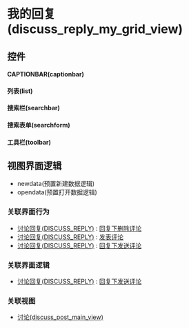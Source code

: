 # 我的回复(discuss_reply_my_grid_view)  <!-- {docsify-ignore-all} -->



## 控件
#### CAPTIONBAR(captionbar)
#### 列表(list)
#### 搜索栏(searchbar)
#### 搜索表单(searchform)
#### 工具栏(toolbar)

## 视图界面逻辑
  * newdata(预置新建数据逻辑)
  * opendata(预置打开数据逻辑)


### 关联界面行为
  * [讨论回复(DISCUSS_REPLY)](module/Team/discuss_reply) : [回复下删除评论](module/Team/discuss_reply#界面行为)
  * [讨论回复(DISCUSS_REPLY)](module/Team/discuss_reply) : [发表评论](module/Team/discuss_reply#界面行为)
  * [讨论回复(DISCUSS_REPLY)](module/Team/discuss_reply) : [回复下发送评论](module/Team/discuss_reply#界面行为)

### 关联界面逻辑
  * [讨论回复(DISCUSS_REPLY)](module/Team/discuss_reply) : [回复下发送评论](module/Team/discuss_reply/uilogic/reply_send_comment)

### 关联视图
  * [讨论(discuss_post_main_view)](app/view/discuss_post_main_view)

<script>
 const { createApp } = Vue
  createApp({
    data() {
      return {

      }
    }
  }).use(ElementPlus).mount('#app')
</script>